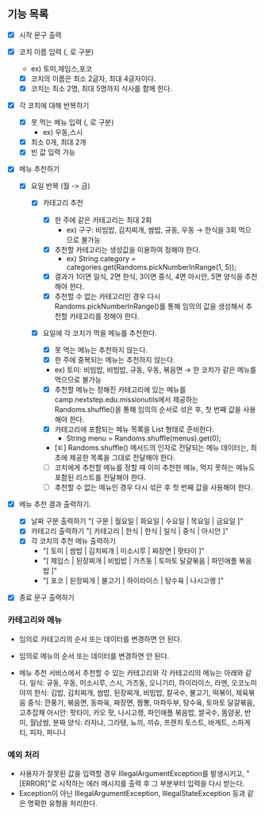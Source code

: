 ## 기능 목록

- [x] 시작 문구 출력

- [x] 코치 이름 입력 (, 로 구분)
    - ex) 토미,제임스,포코
    - [x] 코치의 이름은 최소 2글자, 최대 4글자이다.
    - [x] 코치는 최소 2명, 최대 5명까지 식사를 함께 한다.

- [x] 각 코치에 대해 반복하기
    - [x] 못 먹는 메뉴 입력 (, 로 구분)
        - ex) 우동,스시
    - [x] 최소 0개, 최대 2개
    - [x] 빈 값 입력 가능

- [x] 메뉴 추천하기
    - [x] 요일 반복 (월 -> 금)
        - [x] 카테고리 추천
            - [x] 한 주에 같은 카테고리는 최대 2회
                - ex) 구구: 비빔밥, 김치찌개, 쌈밥, 규동, 우동 → 한식을 3회 먹으므로 불가능
            - [x] 추천할 카테고리는 생성값을 이용하여 정해야 한다.
                - ex) String category = categories.get(Randoms.pickNumberInRange(1, 5));
            - [x] 결과가 1이면 일식, 2면 한식, 3이면 중식, 4면 아시안, 5면 양식을 추천해야 한다.
            - [x] 추천할 수 없는 카테고리인 경우 다시 Randoms.pickNumberInRange()를 통해 임의의 값을 생성해서 추천할 카테고리를 정해야 한다.

        - [x] 요일에 각 코치가 먹을 메뉴를 추천한다.
            - [x] 못 먹는 메뉴는 추천하지 않는다.
            - [x] 한 주에 중복되는 메뉴는 추천하지 않는다.
            - ex) 토미: 비빔밥, 비빔밥, 규동, 우동, 볶음면 → 한 코치가 같은 메뉴를 먹으므로 불가능

            - [x] 추천할 메뉴는 정해진 카테고리에 있는 메뉴를 camp.nextstep.edu.missionutils에서 제공하는 Randoms.shuffle()을 통해 임의의 순서로 섞은 후, 첫
              번째 값을 사용해야 한다.
            - [x] 카테고리에 포함되는 메뉴 목록을 List<String> 형태로 준비한다.
                - String menu = Randoms.shuffle(menus).get(0);
            - [ㅌ] Randoms.shuffle() 메서드의 인자로 전달되는 메뉴 데이터는, 최초에 제공한 목록을 그대로 전달해야 한다.
            - [ ] 코치에게 추천할 메뉴를 정할 때 이미 추천한 메뉴, 먹지 못하는 메뉴도 포함된 리스트를 전달해야 한다.
            - [ ] 추천할 수 없는 메뉴인 경우 다시 섞은 후 첫 번째 값을 사용해야 한다.

- [x] 메뉴 추천 결과 출력하기.
    - [x] 날짜 구분 출력하기 "[ 구분 | 월요일 | 화요일 | 수요일 | 목요일 | 금요일 ]"
    - [x] 카테고리 출력하기 "[ 카테고리 | 한식 | 한식 | 일식 | 중식 | 아시안 ]"
    - [x] 각 코치의 추천 메뉴 출력하기
        - "[ 토미 | 쌈밥 | 김치찌개 | 미소시루 | 짜장면 | 팟타이 ]"
        - "[ 제임스 | 된장찌개 | 비빔밥 | 가츠동 | 토마토 달걀볶음 | 파인애플 볶음밥 ]"
        - "[ 포코 | 된장찌개 | 불고기 | 하이라이스 | 탕수육 | 나시고렝 ]"

- [x] 종료 문구 출력하기

### 카테고리와 메뉴

- 임의로 카테고리의 순서 또는 데이터를 변경하면 안 된다.
- 임의로 메뉴의 순서 또는 데이터를 변경하면 안 된다.

- 메뉴 추천 서비스에서 추천할 수 있는 카테고리와 각 카테고리의 메뉴는 아래와 같다.
  일식: 규동, 우동, 미소시루, 스시, 가츠동, 오니기리, 하이라이스, 라멘, 오코노미야끼
  한식: 김밥, 김치찌개, 쌈밥, 된장찌개, 비빔밥, 칼국수, 불고기, 떡볶이, 제육볶음
  중식: 깐풍기, 볶음면, 동파육, 짜장면, 짬뽕, 마파두부, 탕수육, 토마토 달걀볶음, 고추잡채
  아시안: 팟타이, 카오 팟, 나시고렝, 파인애플 볶음밥, 쌀국수, 똠얌꿍, 반미, 월남쌈, 분짜
  양식: 라자냐, 그라탱, 뇨끼, 끼슈, 프렌치 토스트, 바게트, 스파게티, 피자, 파니니

### 예외 처리

- 사용자가 잘못된 값을 입력할 경우 IllegalArgumentException를 발생시키고, "[ERROR]"로 시작하는 에러 메시지를 출력 후 그 부분부터 입력을 다시 받는다.
- Exception이 아닌 IllegalArgumentException, IllegalStateException 등과 같은 명확한 유형을 처리한다.
